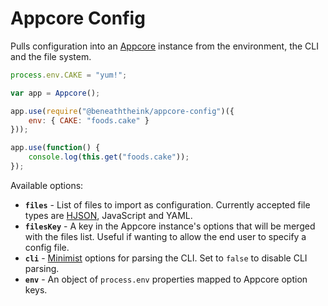 # Appcore Config

Pulls configuration into an [Appcore](http://ghub.io/appcore) instance from the environment, the CLI and the file system.

```js
process.env.CAKE = "yum!";

var app = Appcore();

app.use(require("@beneaththeink/appcore-config")({
	env: { CAKE: "foods.cake" }
}));

app.use(function() {
	console.log(this.get("foods.cake"));
});
```

Available options:

- __`files`__ - List of files to import as configuration. Currently accepted file types are [HJSON](http://hjson.org/), JavaScript and YAML.
- __`filesKey`__ - A key in the Appcore instance's options that will be merged with the files list. Useful if wanting to allow the end user to specify a config file.
- __`cli`__ - [Minimist](http://ghub.io/minimist) options for parsing the CLI. Set to `false` to disable CLI parsing.
- __`env`__ - An object of `process.env` properties mapped to Appcore option keys.
